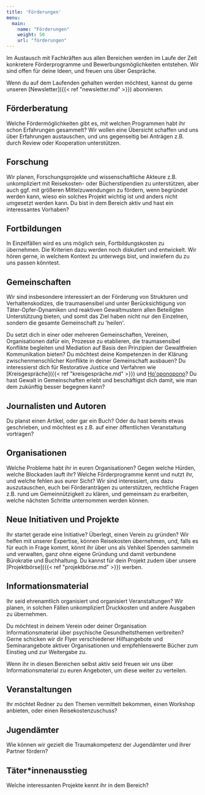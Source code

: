 ```yaml
---
title: 'Förderungen'
menu:
  main:
    name: "Förderungen"
    weight: 50
    url: "förderungen"
---
```


Im Austausch mit Fachkräften aus allen Bereichen werden im Laufe der Zeit konkretere Förderprogramme und Bewerbungsmöglichkeiten entstehen. Wir sind offen für deine Ideen, und freuen uns über Gespräche.

Wenn du auf dem Laufenden gehalten werden möchtest, kannst du gerne unseren [Newsletter]({{< ref "newsletter.md" >}}) abonnieren. 

## Förderberatung

Welche Fördermöglichkeiten gibt es, mit welchen Programmen habt ihr schon Erfahrungen gesammelt? Wir wollen eine Übersicht schaffen und uns über Erfahrungen austauschen, und uns gegenseitig bei Anträgen z.B. durch Review oder Kooperation unterstützen.

## Forschung

Wir planen, Forschungsprojekte und wissenschaftliche Akteure z.B. unkompliziert mit Reisekosten- oder Bücherstipendien zu unterstützen, aber auch ggf. mit größeren Mittelzuwendungen zu fördern, wenn begründet werden kann, wieso ein solches Projekt wichtig ist und anders nicht umgesetzt werden kann. Du bist in dem Bereich aktiv und hast ein interessantes Vorhaben?

## Fortbildungen

In Einzelfällen wird es uns möglich sein, Fortbildungskosten zu übernehmen. Die Kriterien dazu werden noch diskutiert und entwickelt. Wir hören gerne, in welchem Kontext zu unterwegs bist, und inwiefern du zu uns passen könntest. 

## Gemeinschaften

Wir sind insbesondere interessiert an der Förderung von Strukturen und Verhaltenskodizes, die traumasensibel und unter Berücksichtigung von Täter-Opfer-Dynamiken und reaktiven Gewaltmustern allen Beteiligten Unterstützung bieten, und somit das Ziel haben nicht nur den Einzelnen, sondern die gesamte Gemeinschaft zu 'heilen'.

Du setzt dich in einer oder mehreren Gemeinschaften, Vereinen, Organisationen dafür ein, Prozesse zu etablieren, die traumasensibel Konflikte begleiten und Mediation auf Basis den Prinzipien der Gewaltfreien Kommunikation bieten? Du möchtest deine Kompetenzen in der Klärung zwischenmenschlicher Konflikte in deiner Gemeinschaft ausbauen? Du interessierst dich für Restorative Justice und Verfahren wie [Kreisgespräche]({{< ref "kreisgespräche.md" >}}) und [Ho'oponopono](https://www.narf.org/nill/documents/peacemaking/1995-meyer-to-set-right.pdf)? Du hast Gewalt in Gemeinschaften erlebt und beschäftigst dich damit, wie man dem zukünftig besser begegnen kann?

## Journalisten und Autoren

Du planst einen Artikel, oder gar ein Buch? Oder du hast bereits etwas geschrieben, und möchtest es z.B. auf einer öffentlichen Veranstaltung vortragen?

## Organisationen

Welche Probleme habt ihr in euren Organisationen? Gegen welche Hürden, welche Blockaden lauft ihr? Welche Förderprogramme kennt und nutzt ihr, und welche fehlen aus eurer Sicht? Wir sind interessiert, uns dazu auszutauschen, euch bei Förderanträgen zu unterstützen, rechtliche Fragen z.B. rund um Gemeinnützigkeit zu klären, und gemeinsam zu erarbeiten, welche nächsten Schritte unternommen werden können.

## Neue Initiativen und Projekte

Ihr startet gerade eine Initiative? Überlegt, einen Verein zu gründen? Wir helfen mit unserer Expertise, können Reisekosten übernehmen, und, falls es für euch in Frage kommt, könnt ihr über uns als Vehikel Spenden sammeln und verwalten, ganz ohne eigene Gründung und damit verbundene Bürokratie und Buchhaltung. Du kannst für dein Projekt zudem über unsere [Projektbörse]({{< ref "projektbörse.md" >}}) werben.

## Informationsmaterial

Ihr seid ehrenamtlich organisiert und organisiert Veranstaltungen? Wir planen, in solchen Fällen unkompliziert Druckkosten und andere Ausgaben zu übernehmen.

Du möchtest in deinem Verein oder deiner Organisation Informationsmaterial über psychische Gesundheitsthemen verbreiten? Gerne schicken wir dir Flyer verschiedener Hilfsangebote und Seminarangebote aktiver Organisationen und empfehlenswerte Bücher zum Einstieg und zur Weitergabe zu.

Wenn ihr in diesen Bereichen selbst aktiv seid freuen wir uns über Informationsmaterial zu euren Angeboten, um diese weiter zu verteilen.

## Veranstaltungen

Ihr möchtet Redner zu den Themen vermittelt bekommen, einen Workshop anbieten, oder einen Reisekostenzuschuss?

## Jugendämter

Wie können wir gezielt die Traumakompetenz der Jugendämter und ihrer Partner fördern?

## Täter*innenausstieg

Welche interessanten Projekte kennt ihr in dem Bereich?